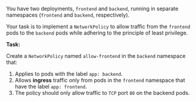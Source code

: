 You have two deployments, `frontend` and `backend`, running in separate namespaces (`frontend` and `backend`, respectively).

Your task is to implement a `NetworkPolicy` to allow traffic from the `frontend` pods to the `backend` pods while adhering to the principle of least privilege.

**Task:**

Create a `NetworkPolicy` named `allow-frontend` in the `backend` namespace that:

1.  Applies to pods with the label `app: backend`.
2.  Allows **ingress** traffic only from pods in the `frontend` namespace that have the label `app: frontend`.
3.  The policy should only allow traffic to `TCP` port `80` on the backend pods.
